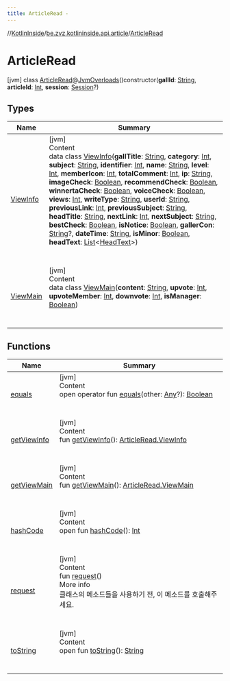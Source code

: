 ```yaml
---
title: ArticleRead -
---
```

//[KotlinInside](../../index.md)/[be.zvz.kotlininside.api.article](../index.md)/[ArticleRead](index.md)



# ArticleRead  
 [jvm] class [ArticleRead](index.md)@[JvmOverloads](https://kotlinlang.org/api/latest/jvm/stdlib/kotlin.jvm/-jvm-overloads/index.html)()constructor(**gallId**: [String](https://kotlinlang.org/api/latest/jvm/stdlib/kotlin/-string/index.html), **articleId**: [Int](https://kotlinlang.org/api/latest/jvm/stdlib/kotlin/-int/index.html), **session**: [Session](../../be.zvz.kotlininside.session/-session/index.md)?)   


## Types  
  
|  Name|  Summary| 
|---|---|
| <a name="be.zvz.kotlininside.api.article/ArticleRead.ViewInfo///PointingToDeclaration/"></a>[ViewInfo](-view-info/index.md)| <a name="be.zvz.kotlininside.api.article/ArticleRead.ViewInfo///PointingToDeclaration/"></a>[jvm]  <br>Content  <br>data class [ViewInfo](-view-info/index.md)(**gallTitle**: [String](https://kotlinlang.org/api/latest/jvm/stdlib/kotlin/-string/index.html), **category**: [Int](https://kotlinlang.org/api/latest/jvm/stdlib/kotlin/-int/index.html), **subject**: [String](https://kotlinlang.org/api/latest/jvm/stdlib/kotlin/-string/index.html), **identifier**: [Int](https://kotlinlang.org/api/latest/jvm/stdlib/kotlin/-int/index.html), **name**: [String](https://kotlinlang.org/api/latest/jvm/stdlib/kotlin/-string/index.html), **level**: [Int](https://kotlinlang.org/api/latest/jvm/stdlib/kotlin/-int/index.html), **memberIcon**: [Int](https://kotlinlang.org/api/latest/jvm/stdlib/kotlin/-int/index.html), **totalComment**: [Int](https://kotlinlang.org/api/latest/jvm/stdlib/kotlin/-int/index.html), **ip**: [String](https://kotlinlang.org/api/latest/jvm/stdlib/kotlin/-string/index.html), **imageCheck**: [Boolean](https://kotlinlang.org/api/latest/jvm/stdlib/kotlin/-boolean/index.html), **recommendCheck**: [Boolean](https://kotlinlang.org/api/latest/jvm/stdlib/kotlin/-boolean/index.html), **winnertaCheck**: [Boolean](https://kotlinlang.org/api/latest/jvm/stdlib/kotlin/-boolean/index.html), **voiceCheck**: [Boolean](https://kotlinlang.org/api/latest/jvm/stdlib/kotlin/-boolean/index.html), **views**: [Int](https://kotlinlang.org/api/latest/jvm/stdlib/kotlin/-int/index.html), **writeType**: [String](https://kotlinlang.org/api/latest/jvm/stdlib/kotlin/-string/index.html), **userId**: [String](https://kotlinlang.org/api/latest/jvm/stdlib/kotlin/-string/index.html), **previousLink**: [Int](https://kotlinlang.org/api/latest/jvm/stdlib/kotlin/-int/index.html), **previousSubject**: [String](https://kotlinlang.org/api/latest/jvm/stdlib/kotlin/-string/index.html), **headTitle**: [String](https://kotlinlang.org/api/latest/jvm/stdlib/kotlin/-string/index.html), **nextLink**: [Int](https://kotlinlang.org/api/latest/jvm/stdlib/kotlin/-int/index.html), **nextSubject**: [String](https://kotlinlang.org/api/latest/jvm/stdlib/kotlin/-string/index.html), **bestCheck**: [Boolean](https://kotlinlang.org/api/latest/jvm/stdlib/kotlin/-boolean/index.html), **isNotice**: [Boolean](https://kotlinlang.org/api/latest/jvm/stdlib/kotlin/-boolean/index.html), **gallerCon**: [String](https://kotlinlang.org/api/latest/jvm/stdlib/kotlin/-string/index.html)?, **dateTime**: [String](https://kotlinlang.org/api/latest/jvm/stdlib/kotlin/-string/index.html), **isMinor**: [Boolean](https://kotlinlang.org/api/latest/jvm/stdlib/kotlin/-boolean/index.html), **headText**: [List](https://kotlinlang.org/api/latest/jvm/stdlib/kotlin.collections/-list/index.html)<[HeadText](../../be.zvz.kotlininside.api.type/-head-text/index.md)>)  <br><br><br>
| <a name="be.zvz.kotlininside.api.article/ArticleRead.ViewMain///PointingToDeclaration/"></a>[ViewMain](-view-main/index.md)| <a name="be.zvz.kotlininside.api.article/ArticleRead.ViewMain///PointingToDeclaration/"></a>[jvm]  <br>Content  <br>data class [ViewMain](-view-main/index.md)(**content**: [String](https://kotlinlang.org/api/latest/jvm/stdlib/kotlin/-string/index.html), **upvote**: [Int](https://kotlinlang.org/api/latest/jvm/stdlib/kotlin/-int/index.html), **upvoteMember**: [Int](https://kotlinlang.org/api/latest/jvm/stdlib/kotlin/-int/index.html), **downvote**: [Int](https://kotlinlang.org/api/latest/jvm/stdlib/kotlin/-int/index.html), **isManager**: [Boolean](https://kotlinlang.org/api/latest/jvm/stdlib/kotlin/-boolean/index.html))  <br><br><br>


## Functions  
  
|  Name|  Summary| 
|---|---|
| <a name="kotlin/Any/equals/#kotlin.Any?/PointingToDeclaration/"></a>[equals](../../be.zvz.kotlininside.utils/-string-util/-companion/index.md#%5Bkotlin%2FAny%2Fequals%2F%23kotlin.Any%3F%2FPointingToDeclaration%2F%5D%2FFunctions%2F578868537)| <a name="kotlin/Any/equals/#kotlin.Any?/PointingToDeclaration/"></a>[jvm]  <br>Content  <br>open operator fun [equals](../../be.zvz.kotlininside.utils/-string-util/-companion/index.md#%5Bkotlin%2FAny%2Fequals%2F%23kotlin.Any%3F%2FPointingToDeclaration%2F%5D%2FFunctions%2F578868537)(other: [Any](https://kotlinlang.org/api/latest/jvm/stdlib/kotlin/-any/index.html)?): [Boolean](https://kotlinlang.org/api/latest/jvm/stdlib/kotlin/-boolean/index.html)  <br><br><br>
| <a name="be.zvz.kotlininside.api.article/ArticleRead/getViewInfo/#/PointingToDeclaration/"></a>[getViewInfo](get-view-info.md)| <a name="be.zvz.kotlininside.api.article/ArticleRead/getViewInfo/#/PointingToDeclaration/"></a>[jvm]  <br>Content  <br>fun [getViewInfo](get-view-info.md)(): [ArticleRead.ViewInfo](-view-info/index.md)  <br><br><br>
| <a name="be.zvz.kotlininside.api.article/ArticleRead/getViewMain/#/PointingToDeclaration/"></a>[getViewMain](get-view-main.md)| <a name="be.zvz.kotlininside.api.article/ArticleRead/getViewMain/#/PointingToDeclaration/"></a>[jvm]  <br>Content  <br>fun [getViewMain](get-view-main.md)(): [ArticleRead.ViewMain](-view-main/index.md)  <br><br><br>
| <a name="kotlin/Any/hashCode/#/PointingToDeclaration/"></a>[hashCode](../../be.zvz.kotlininside.utils/-string-util/-companion/index.md#%5Bkotlin%2FAny%2FhashCode%2F%23%2FPointingToDeclaration%2F%5D%2FFunctions%2F578868537)| <a name="kotlin/Any/hashCode/#/PointingToDeclaration/"></a>[jvm]  <br>Content  <br>open fun [hashCode](../../be.zvz.kotlininside.utils/-string-util/-companion/index.md#%5Bkotlin%2FAny%2FhashCode%2F%23%2FPointingToDeclaration%2F%5D%2FFunctions%2F578868537)(): [Int](https://kotlinlang.org/api/latest/jvm/stdlib/kotlin/-int/index.html)  <br><br><br>
| <a name="be.zvz.kotlininside.api.article/ArticleRead/request/#/PointingToDeclaration/"></a>[request](request.md)| <a name="be.zvz.kotlininside.api.article/ArticleRead/request/#/PointingToDeclaration/"></a>[jvm]  <br>Content  <br>fun [request](request.md)()  <br>More info  <br>클래스의 메소드들을 사용하기 전, 이 메소드를 호출해주세요.  <br><br><br>
| <a name="kotlin/Any/toString/#/PointingToDeclaration/"></a>[toString](../../be.zvz.kotlininside.utils/-string-util/-companion/index.md#%5Bkotlin%2FAny%2FtoString%2F%23%2FPointingToDeclaration%2F%5D%2FFunctions%2F578868537)| <a name="kotlin/Any/toString/#/PointingToDeclaration/"></a>[jvm]  <br>Content  <br>open fun [toString](../../be.zvz.kotlininside.utils/-string-util/-companion/index.md#%5Bkotlin%2FAny%2FtoString%2F%23%2FPointingToDeclaration%2F%5D%2FFunctions%2F578868537)(): [String](https://kotlinlang.org/api/latest/jvm/stdlib/kotlin/-string/index.html)  <br><br><br>

